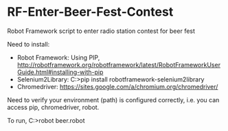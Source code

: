 # RF-Enter-Beer-Fest-Contest
Robot Framework script to enter radio station contest for beer fest

Need to install:
*  Robot Framework:  Using PIP, http://robotframework.org/robotframework/latest/RobotFrameworkUserGuide.html#installing-with-pip
*  Selenium2Library: C:\>pip install robotframework-selenium2library
*  Chromedriver:     https://sites.google.com/a/chromium.org/chromedriver/

Need to verify your environment (path) is configured correctly, i.e. you can access pip, chromedriver, robot.

To run, C:\>robot beer.robot
